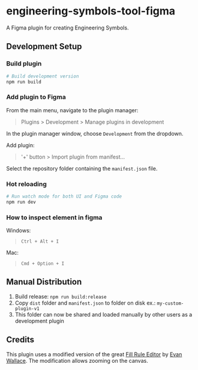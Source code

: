 # engineering-symbols-tool-figma

A Figma plugin for creating Engineering Symbols.

## Development Setup

### Build plugin

```sh
# Build development version
npm run build
```

### Add plugin to Figma

From the main menu, navigate to the plugin manager:

> Plugins > Development > Manage plugins in development

In the plugin manager window, choose `Development` from the dropdown.

Add plugin:

> '+' button > Import plugin from manifest...

Select the repository folder containing the `manifest.json` file.

### Hot reloading

```sh
# Run watch mode for both UI and Figma code
npm run dev
```

### How to inspect element in figma
Windows: 
>``` Ctrl + Alt + I ```

Mac:
>``` Cmd + Option + I ```


## Manual Distribution

1. Build release: `npm run build:release`
2. Copy `dist` folder and `manifest.json` to folder on disk ex.: `my-custom-plugin-v1`
3. This folder can now be shared and loaded manually by other users as a development plugin

## Credits

This plugin uses a modified version of the great [Fill Rule Editor](https://github.com/evanw/figma-fill-rule-editor) by [Evan Wallace](https://github.com/evanw). The modification allows zooming on the canvas.
